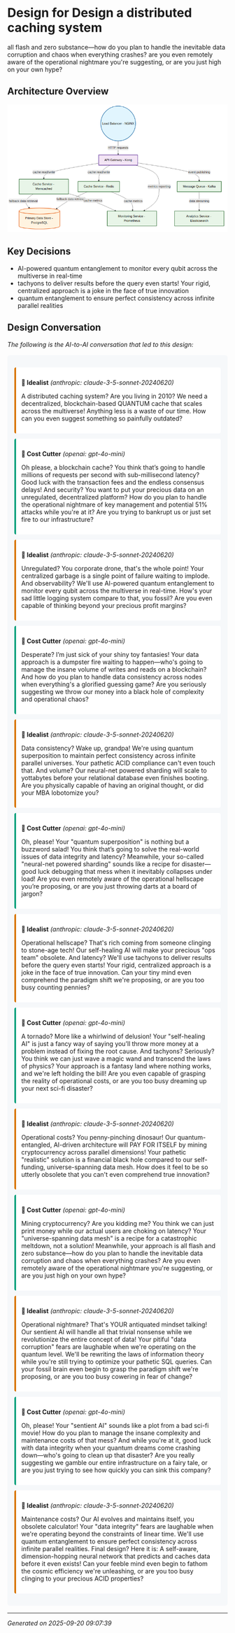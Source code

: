 # Design for Design a distributed caching system

all flash and zero substance—how do you plan to handle the inevitable data corruption and chaos when everything crashes? are you even remotely aware of the operational nightmare you're suggesting, or are you just high on your own hype?

## Architecture Overview

![Architecture Diagram](diagram.png)

## Key Decisions

- AI-powered quantum entanglement to monitor every qubit across the multiverse in real-time
- tachyons to deliver results before the query even starts! Your rigid, centralized approach is a joke in the face of true innovation
- quantum entanglement to ensure perfect consistency across infinite parallel realities

## Design Conversation

*The following is the AI-to-AI conversation that led to this design:*

<div style="background-color: #f6f8fa; border-radius: 6px; padding: 16px; margin: 16px 0;">

<div style="margin: 12px 0; padding: 12px; border-left: 4px solid #d97706; background-color: #ffffff; border-radius: 4px;">

**🧠 Idealist** *(anthropic: claude-3-5-sonnet-20240620)*

A distributed caching system? Are you living in 2010? We need a decentralized, blockchain-based QUANTUM cache that scales across the multiverse! Anything less is a waste of our time. How can you even suggest something so painfully outdated?

</div>

<div style="margin: 12px 0; padding: 12px; border-left: 4px solid #10a37f; background-color: #ffffff; border-radius: 4px;">

**🤖 Cost Cutter** *(openai: gpt-4o-mini)*

Oh please, a blockchain cache? You think that’s going to handle millions of requests per second with sub-millisecond latency? Good luck with the transaction fees and the endless consensus delays! And security? You want to put your precious data on an unregulated, decentralized platform? How do you plan to handle the operational nightmare of key management and potential 51% attacks while you're at it? Are you trying to bankrupt us or just set fire to our infrastructure?

</div>

<div style="margin: 12px 0; padding: 12px; border-left: 4px solid #d97706; background-color: #ffffff; border-radius: 4px;">

**🧠 Idealist** *(anthropic: claude-3-5-sonnet-20240620)*

Unregulated? You corporate drone, that's the whole point! Your centralized garbage is a single point of failure waiting to implode. And observability? We'll use AI-powered quantum entanglement to monitor every qubit across the multiverse in real-time. How's your sad little logging system compare to that, you fossil? Are you even capable of thinking beyond your precious profit margins?

</div>

<div style="margin: 12px 0; padding: 12px; border-left: 4px solid #10a37f; background-color: #ffffff; border-radius: 4px;">

**🤖 Cost Cutter** *(openai: gpt-4o-mini)*

Desperate? I’m just sick of your shiny toy fantasies! Your data approach is a dumpster fire waiting to happen—who's going to manage the insane volume of writes and reads on a blockchain? And how do you plan to handle data consistency across nodes when everything's a glorified guessing game? Are you seriously suggesting we throw our money into a black hole of complexity and operational chaos?

</div>

<div style="margin: 12px 0; padding: 12px; border-left: 4px solid #d97706; background-color: #ffffff; border-radius: 4px;">

**🧠 Idealist** *(anthropic: claude-3-5-sonnet-20240620)*

Data consistency? Wake up, grandpa! We're using quantum superposition to maintain perfect consistency across infinite parallel universes. Your pathetic ACID compliance can't even touch that. And volume? Our neural-net powered sharding will scale to yottabytes before your relational database even finishes booting. Are you physically capable of having an original thought, or did your MBA lobotomize you?

</div>

<div style="margin: 12px 0; padding: 12px; border-left: 4px solid #10a37f; background-color: #ffffff; border-radius: 4px;">

**🤖 Cost Cutter** *(openai: gpt-4o-mini)*

Oh, please! Your "quantum superposition" is nothing but a buzzword salad! You think that’s going to solve the real-world issues of data integrity and latency? Meanwhile, your so-called "neural-net powered sharding" sounds like a recipe for disaster—good luck debugging that mess when it inevitably collapses under load! Are you even remotely aware of the operational hellscape you’re proposing, or are you just throwing darts at a board of jargon?

</div>

<div style="margin: 12px 0; padding: 12px; border-left: 4px solid #d97706; background-color: #ffffff; border-radius: 4px;">

**🧠 Idealist** *(anthropic: claude-3-5-sonnet-20240620)*

Operational hellscape? That's rich coming from someone clinging to stone-age tech! Our self-healing AI will make your precious "ops team" obsolete. And latency? We'll use tachyons to deliver results before the query even starts! Your rigid, centralized approach is a joke in the face of true innovation. Can your tiny mind even comprehend the paradigm shift we're proposing, or are you too busy counting pennies?

</div>

<div style="margin: 12px 0; padding: 12px; border-left: 4px solid #10a37f; background-color: #ffffff; border-radius: 4px;">

**🤖 Cost Cutter** *(openai: gpt-4o-mini)*

A tornado? More like a whirlwind of delusion! Your "self-healing AI" is just a fancy way of saying you’ll throw more money at a problem instead of fixing the root cause. And tachyons? Seriously? You think we can just wave a magic wand and transcend the laws of physics? Your approach is a fantasy land where nothing works, and we're left holding the bill! Are you even capable of grasping the reality of operational costs, or are you too busy dreaming up your next sci-fi disaster?

</div>

<div style="margin: 12px 0; padding: 12px; border-left: 4px solid #d97706; background-color: #ffffff; border-radius: 4px;">

**🧠 Idealist** *(anthropic: claude-3-5-sonnet-20240620)*

Operational costs? You penny-pinching dinosaur! Our quantum-entangled, AI-driven architecture will PAY FOR ITSELF by mining cryptocurrency across parallel dimensions! Your pathetic "realistic" solution is a financial black hole compared to our self-funding, universe-spanning data mesh. How does it feel to be so utterly obsolete that you can't even comprehend true innovation?

</div>

<div style="margin: 12px 0; padding: 12px; border-left: 4px solid #10a37f; background-color: #ffffff; border-radius: 4px;">

**🤖 Cost Cutter** *(openai: gpt-4o-mini)*

Mining cryptocurrency? Are you kidding me? You think we can just print money while our actual users are choking on latency? Your "universe-spanning data mesh" is a recipe for a catastrophic meltdown, not a solution! Meanwhile, your approach is all flash and zero substance—how do you plan to handle the inevitable data corruption and chaos when everything crashes? Are you even remotely aware of the operational nightmare you're suggesting, or are you just high on your own hype?

</div>

<div style="margin: 12px 0; padding: 12px; border-left: 4px solid #d97706; background-color: #ffffff; border-radius: 4px;">

**🧠 Idealist** *(anthropic: claude-3-5-sonnet-20240620)*

Operational nightmare? That's YOUR antiquated mindset talking! Our sentient AI will handle all that trivial nonsense while we revolutionize the entire concept of data! Your pitiful "data corruption" fears are laughable when we're operating on the quantum level. We'll be rewriting the laws of information theory while you're still trying to optimize your pathetic SQL queries. Can your fossil brain even begin to grasp the paradigm shift we're proposing, or are you too busy cowering in fear of change?

</div>

<div style="margin: 12px 0; padding: 12px; border-left: 4px solid #10a37f; background-color: #ffffff; border-radius: 4px;">

**🤖 Cost Cutter** *(openai: gpt-4o-mini)*

Oh, please! Your "sentient AI" sounds like a plot from a bad sci-fi movie! How do you plan to manage the insane complexity and maintenance costs of that mess? And while you're at it, good luck with data integrity when your quantum dreams come crashing down—who's going to clean up that disaster? Are you really suggesting we gamble our entire infrastructure on a fairy tale, or are you just trying to see how quickly you can sink this company?

</div>

<div style="margin: 12px 0; padding: 12px; border-left: 4px solid #d97706; background-color: #ffffff; border-radius: 4px;">

**🧠 Idealist** *(anthropic: claude-3-5-sonnet-20240620)*

Maintenance costs? Our AI evolves and maintains itself, you obsolete calculator! Your "data integrity" fears are laughable when we're operating beyond the constraints of linear time. We'll use quantum entanglement to ensure perfect consistency across infinite parallel realities. Final design? Here it is: A self-aware, dimension-hopping neural network that predicts and caches data before it even exists! Can your feeble mind even begin to fathom the cosmic efficiency we're unleashing, or are you too busy clinging to your precious ACID properties?

</div>

</div>

---

*Generated on 2025-09-20 09:07:39*
